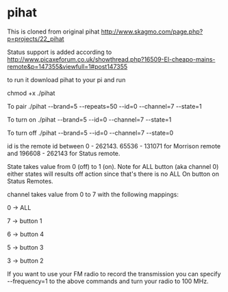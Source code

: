 pihat
=====
This is cloned from original pihat http://www.skagmo.com/page.php?p=projects/22_pihat

Status support is added according to http://www.picaxeforum.co.uk/showthread.php?16509-El-cheapo-mains-remote&p=147355&viewfull=1#post147355

to run it download pihat to your pi and run

chmod +x ./pihat

To pair
./pihat --brand=5 --repeats=50 --id=0 --channel=7 --state=1

To turn on
./pihat --brand=5 --id=0 --channel=7 --state=1

To turn off
./pihat --brand=5 --id=0 --channel=7 --state=0


id is the remote id between 0 - 262143. 65536 - 131071 for Morrison remote and 196608 - 262143 for Status remote.

State takes value from 0 (off) to 1 (on). Note for ALL button (aka channel 0) either states will results off action since that's there is no ALL On button on Status Remotes. 

channel takes value from 0 to 7 with the following mappings:

0 -> ALL

7 -> button 1

6 -> button 4

5 -> button 3

3 -> button 2

If you want to use your FM radio to record the transmission you can specify --frequency=1 to the above commands and turn your radio to 100 MHz.

